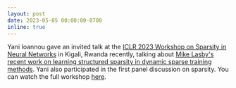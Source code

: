 ```yaml
---
layout: post
date: 2023-05-05 00:00:00-0700
inline: true
---
```

Yani Ioannou gave an invited talk at the [ICLR 2023 Workshop on Sparsity in Neural Networks](https://www.sparseneural.net/home) in Kigali, Rwanda recently, talking about [Mike Lasby's recent work on learning structured sparsity in dynamic sparse training methods](https://arxiv.org/pdf/2305.02299). Yani also participated in the first panel discussion on sparsity. You can watch the full workshop [here](https://iclr.cc/virtual/2023/workshop/12845).